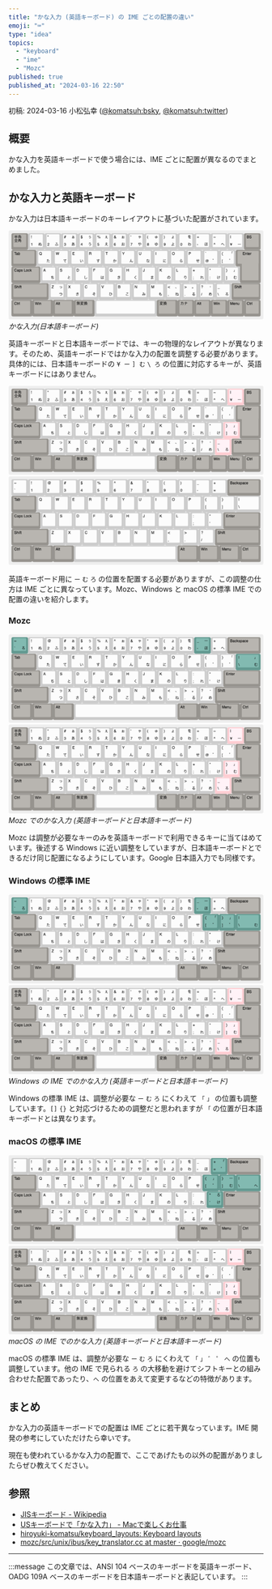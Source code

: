 ```yaml
---
title: "かな入力 (英語キーボード) の IME ごとの配置の違い"
emoji: "⌨️"
type: "idea"
topics:
  - "keyboard"
  - "ime"
  - "Mozc"
published: true
published_at: "2024-03-16 22:50"
---
```


初稿: 2024-03-16
小松弘幸 ([@komatsuh:bsky](https://bsky.app/profile/komatsuh.bsky.social), [@komatsuh:twitter](https://twitter.com/komatsuh))

## 概要

かな入力を英語キーボードで使う場合には、IME ごとに配置が異なるのでまとめました。

## かな入力と英語キーボード

かな入力は日本語キーボードのキーレイアウトに基づいた配置がされています。

![かな入力(日本語キーボード)](https://github.com/hiroyuki-komatsu/keyboard_layouts/raw/main/data/kana.png)
*かな入力(日本語キーボード)*

英語キーボードと日本語キーボードでは、キーの物理的なレイアウトが異なります。そのため、英語キーボードではかな入力の配置を調整する必要があります。具体的には、日本語キーボードの `¥ ー` `] む` `\ ろ` の位置に対応するキーが、英語キーボードにはありません。

![かな入力(日本語キーボード)](https://github.com/hiroyuki-komatsu/keyboard_layouts/raw/main/data/kana_highlight.png)
![英語キーボード](https://github.com/hiroyuki-komatsu/keyboard_layouts/raw/main/data/ANSI_61.png)

英語キーボード用に `ー` `む` `ろ` の位置を配置する必要がありますが、この調整の仕方は IME ごとに異なっています。Mozc、Windows と macOS の標準 IME での配置の違いを紹介します。

### Mozc

![Mozc でのかな入力 (英語キーボード)](https://github.com/hiroyuki-komatsu/keyboard_layouts/raw/main/data/kana_us_highlight.png)
![かな入力(日本語キーボード)](https://github.com/hiroyuki-komatsu/keyboard_layouts/raw/main/data/kana_highlight.png)
*Mozc でのかな入力 (英語キーボードと日本語キーボード)*

Mozc は調整が必要なキーのみを英語キーボードで利用できるキーに当てはめています。後述する Windows に近い調整をしていますが、日本語キーボードとできるだけ同じ配置になるようにしています。Google 日本語入力でも同様です。

### Windows の標準 IME

![Windows でのかな入力 (英語キーボード)](https://github.com/hiroyuki-komatsu/keyboard_layouts/raw/main/data/kana_us_win_highlight.png)
![かな入力(日本語キーボード)](https://github.com/hiroyuki-komatsu/keyboard_layouts/raw/main/data/kana_highlight.png)
*Windows の IME でのかな入力 (英語キーボードと日本語キーボード)*

Windows の標準 IME は、調整が必要な `ー` `む` `ろ` にくわえて `「` `」` の位置も調整しています。`[]` `{}` と対応づけるための調整だと思われますが `「` の位置が日本語キーボードとは異なります。

### macOS の標準 IME

![macOS でのかな入力 (英語キーボード)](https://github.com/hiroyuki-komatsu/keyboard_layouts/raw/main/data/kana_us_mac_highlight.png)
![かな入力(日本語キーボード)](https://github.com/hiroyuki-komatsu/keyboard_layouts/raw/main/data/kana_highlight.png)
*macOS の IME でのかな入力 (英語キーボードと日本語キーボード)*

macOS の標準 IME は、調整が必要な `ー` `む` `ろ` にくわえて `「` `」` `゛` `゜` `へ` の位置も調整しています。他の IME で見られる `ろ` の大移動を避けてシフトキーとの組み合わせた配置であったり、`へ` の位置をあえて変更するなどの特徴があります。

## まとめ

かな入力の英語キーボードでの配置は IME ごとに若干異なっています。IME 開発の参考にしていただけたら幸いです。

現在も使われているかな入力の配置で、ここであげたもの以外の配置がありましたらぜひ教えてください。

## 参照

* [JISキーボード - Wikipedia](https://ja.wikipedia.org/wiki/JIS%E3%82%AD%E3%83%BC%E3%83%9C%E3%83%BC%E3%83%89)
* [USキーボードで「かな入力」 - Macで楽しくお仕事](https://blog.goo.ne.jp/mac-de-oshigoto/e/fa466c8b50a210af84bab595ccf08b7c)
* [hiroyuki-komatsu/keyboard_layouts: Keyboard layouts](https://github.com/hiroyuki-komatsu/keyboard_layouts)
* [mozc/src/unix/ibus/key_translator.cc at master · google/mozc](https://github.com/google/mozc/blob/master/src/unix/ibus/key_translator.cc)

-----

:::message
この文章では、ANSI 104 ベースのキーボードを英語キーボード、OADG 109A ベースのキーボードを日本語キーボードと表記しています。
:::
